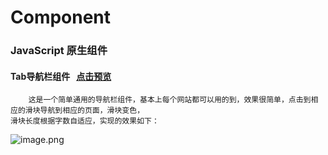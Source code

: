 # Component

### JavaScript 原生组件

#### Tab导航栏组件     [点击预览](https://suminhohu.github.io/Component/Tab/tab.html)

```
    这是一个简单通用的导航栏组件，基本上每个网站都可以用的到，效果很简单，点击到相应的滑块导航到相应的页面，滑块变色，
滑块长度根据字数自适应，实现的效果如下：
```

![image.png](http://upload-images.jianshu.io/upload_images/1394028-d2798f624268a101.png?imageMogr2/auto-orient/strip%7CimageView2/2/w/1240)
